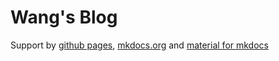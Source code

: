 # Wang's Blog



Support by [github pages](https://pages.github.com/),
[mkdocs.org](https://www.mkdocs.org) and [material for mkdocs](https://squidfunk.github.io/mkdocs-material/)
